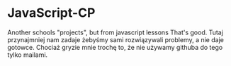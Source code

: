 # JavaScript-CP
Another schools "projects", but from javascript lessons
That's good. Tutaj przynajmniej nam zadaje żebyśmy sami rozwiązywali problemy, a nie daje gotowce. Chociaż gryzie mnie trochę to, że nie używamy githuba do tego tylko mailami.
